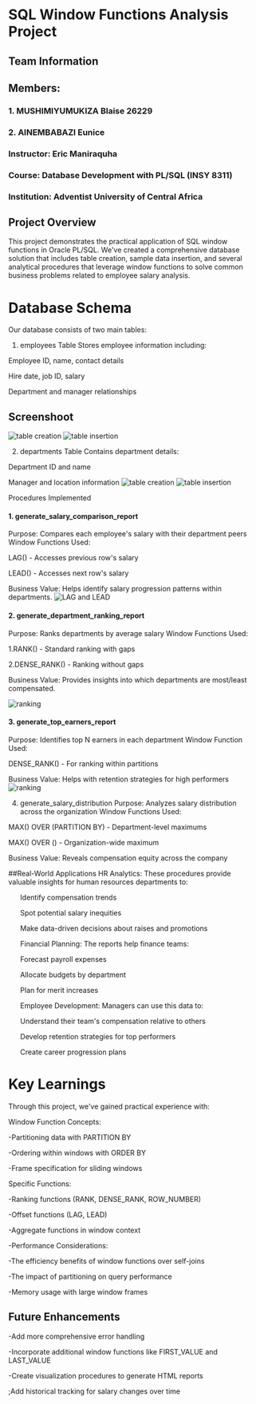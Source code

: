 # SQL Window Functions Analysis Project

## Team Information
## Members:

### 1. MUSHIMIYUMUKIZA Blaise 26229 
### 2. AINEMBABAZI Eunice

### Instructor: Eric Maniraquha

### Course: Database Development with PL/SQL (INSY 8311)

### Institution: Adventist University of Central Africa

## Project Overview
This project demonstrates the practical application of SQL window functions in Oracle PL/SQL. We've created a comprehensive database solution that includes table creation, sample data insertion, and several analytical procedures that leverage window functions to solve common business problems related to employee salary analysis.



# Database Schema
Our database consists of two main tables:

1. employees Table
Stores employee information including:

Employee ID, name, contact details

Hire date, job ID, salary

Department and manager relationships
## Screenshoot
![table creation](1.jpg)
![table insertion](5.jpg)

2. departments Table
Contains department details:

Department ID and name

Manager and location information
![table creation](3.jpg)
![table insertion](4.png)

Procedures Implemented
#### 1. generate_salary_comparison_report
Purpose: Compares each employee's salary with their department peers
Window Functions Used:

LAG() - Accesses previous row's salary

LEAD() - Accesses next row's salary

Business Value: Helps identify salary progression patterns within departments.
![LAG and LEAD](41.png)

#### 2. generate_department_ranking_report
Purpose: Ranks departments by average salary
Window Functions Used:

<P>1.RANK() - Standard ranking with gaps</P>
<p>2.DENSE_RANK() - Ranking without gaps</p>
Business Value: Provides insights into which departments are most/least compensated.<br>

![ranking](42.png)

#### 3. generate_top_earners_report
Purpose: Identifies top N earners in each department
Window Function Used:

DENSE_RANK() - For ranking within partitions

Business Value: Helps with retention strategies for high performers
![ranking](43.png)

4. generate_salary_distribution
Purpose: Analyzes salary distribution across the organization
Window Functions Used:

MAX() OVER (PARTITION BY) - Department-level maximums

MAX() OVER () - Organization-wide maximum

Business Value: Reveals compensation equity across the company


##Real-World Applications
HR Analytics: These procedures provide valuable insights for human resources departments to:
<ol>
  Identify compensation trends

Spot potential salary inequities

Make data-driven decisions about raises and promotions

Financial Planning: The reports help finance teams:

Forecast payroll expenses

Allocate budgets by department

Plan for merit increases

Employee Development: Managers can use this data to:

Understand their team's compensation relative to others

Develop retention strategies for top performers

Create career progression plans
</ol>



# Key Learnings
Through this project, we've gained practical experience with:

Window Function Concepts:

-Partitioning data with PARTITION BY

-Ordering within windows with ORDER BY

-Frame specification for sliding windows

Specific Functions:

-Ranking functions (RANK, DENSE_RANK, ROW_NUMBER)

-Offset functions (LAG, LEAD)

-Aggregate functions in window context

-Performance Considerations:

-The efficiency benefits of window functions over self-joins

-The impact of partitioning on query performance

-Memory usage with large window frames


## Future Enhancements
-Add more comprehensive error handling

-Incorporate additional window functions like FIRST_VALUE and LAST_VALUE

-Create visualization procedures to generate HTML reports

;Add historical tracking for salary changes over time


